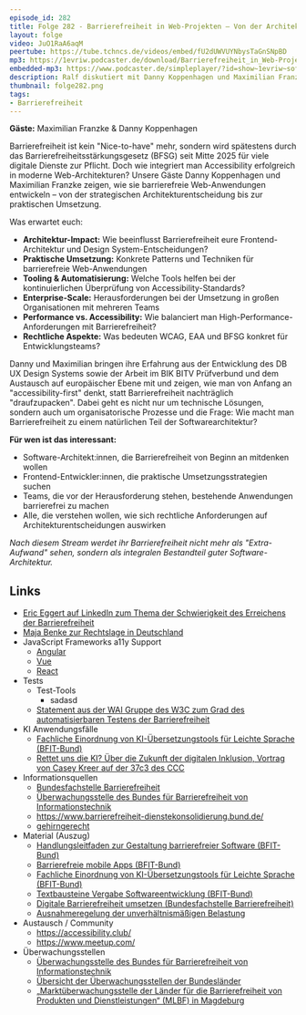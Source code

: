 ```yaml
---
episode_id: 282
title: Folge 282 - Barrierefreiheit in Web-Projekten – Von der Architektur bis zur Implementierung
layout: folge
video: JuO1RaA6aqM
peertube: https://tube.tchncs.de/videos/embed/fU2dUWVUYNbysTaGnSNpBD
mp3: https://1evriw.podcaster.de/download/Barrierefreiheit_in_Web-Projekten_---_Von_der_Architektur_bis_zur_Implementierung.mp3
embedded-mp3: https://www.podcaster.de/simpleplayer/?id=show~1evriw~software-architektur-im-stream~pod-ad989a3b704da9d21b88c133c68&v=1760113555
description: Ralf diskutiert mit Danny Koppenhagen und Maximilian Franzke Barrierefreiheit nicht nur bezüglich Software-Architektur
thumbnail: folge282.png
tags:
- Barrierefreiheit
---
```


**Gäste:** Maximilian Franzke & Danny Koppenhagen

Barrierefreiheit ist kein "Nice-to-have" mehr, sondern wird spätestens durch
das Barrierefreiheitsstärkungsgesetz (BFSG) seit Mitte 2025 für viele digitale
Dienste zur Pflicht. Doch wie integriert man Accessibility erfolgreich in
moderne Web-Architekturen? Unsere Gäste Danny Koppenhagen und Maximilian Franzke
zeigen, wie sie barrierefreie Web-Anwendungen entwickeln – von der strategischen
Architekturentscheidung bis zur praktischen Umsetzung.

Was erwartet euch:
* **Architektur-Impact:** Wie beeinflusst Barrierefreiheit eure
  Frontend-Architektur und Design System-Entscheidungen?
* **Praktische Umsetzung:** Konkrete Patterns und Techniken für
  barrierefreie Web-Anwendungen
* **Tooling & Automatisierung:** Welche Tools helfen bei der
  kontinuierlichen Überprüfung von Accessibility-Standards?
* **Enterprise-Scale:** Herausforderungen bei der Umsetzung in großen
  Organisationen mit mehreren Teams
* **Performance vs. Accessibility:** Wie balanciert man
  High-Performance-Anforderungen mit Barrierefreiheit?
* **Rechtliche Aspekte:** Was bedeuten WCAG, EAA und BFSG konkret für
  Entwicklungsteams?

Danny und Maximilian bringen ihre Erfahrung aus der Entwicklung des 
DB UX Design Systems sowie der Arbeit im BIK BITV Prüfverbund und dem
Austausch auf europäischer Ebene mit und zeigen, wie man von Anfang an
"accessibility-first" denkt, statt Barrierefreiheit nachträglich
"draufzupacken". Dabei geht es nicht nur um technische Lösungen, sondern
auch um organisatorische Prozesse und die Frage: Wie macht man
Barrierefreiheit zu einem natürlichen Teil der Softwarearchitektur?

**Für wen ist das interessant:**

* Software-Architekt:innen, die Barrierefreiheit von Beginn an
  mitdenken wollen
* Frontend-Entwickler:innen, die praktische Umsetzungsstrategien suchen
* Teams, die vor der Herausforderung stehen, bestehende Anwendungen
  barrierefrei zu machen
* Alle, die verstehen wollen, wie sich rechtliche Anforderungen auf
  Architekturentscheidungen auswirken
  
*Nach diesem Stream werdet ihr Barrierefreiheit nicht mehr als
"Extra-Aufwand" sehen, sondern als integralen Bestandteil guter
Software-Architektur.*

## Links

- [Eric Eggert auf LinkedIn zum Thema der Schwierigkeit des Erreichens der Barrierefreiheit](https://www.linkedin.com/posts/yatil_when-you-say-even-if-you-meet-wcag-your-activity-7353810242121396226-koNl?utm_source=share&utm_medium=member_desktop&rcm=ACoAAACbdxEBRtK4S8X4VgmxA6R-vG2UNISW1y0)
- [Maja Benke zur Rechtslage in Deutschland](https://maja-benke.de/digitale-barrierefreiheit-in-deutschland-rechtslage/)
- JavaScript Frameworks a11y Support
  - [Angular](https://angular.dev/best-practices/a11y)
  - [Vue](https://vuejs.org/guide/best-practices/accessibility)
  - [React](https://legacy.reactjs.org/docs/accessibility.html)
- Tests
  - Test-Tools
    - sadasd
  - [Statement aus der WAI Gruppe des W3C zum Grad des automatisierbaren Testens der Barrierefreiheit](https://www.w3.org/WAI/test-evaluate/tools/selecting/#cannot)
- KI Anwendungsfälle
  - [Fachliche Einordnung von KI-Übersetzungstools für Leichte Sprache (BFIT-Bund)](https://www.bfit-bund.de/DE/Publikation/Stellungnahme-ki-tools.html)
  - [Rettet uns die KI? Über die Zukunft der digitalen Inklusion, Vortrag von Casey Kreer auf der 37c3 des CCC](https://media.ccc.de/v/37c3-12157-rettet_uns_die_ki#t=2017)
- Informationsquellen
  - [Bundesfachstelle Barrierefreiheit](https://www.bundesfachstelle-barrierefreiheit.de/)
  - [Überwachungsstelle des Bundes für Barrierefreiheit von Informationstechnik](https://www.bfit-bund.de/)
  - <https://www.barrierefreiheit-dienstekonsolidierung.bund.de/>
  - [gehirngerecht](https://gehirngerecht.digital/)
- Material (Auszug)
  - [Handlungsleitfaden zur Gestaltung barrierefreier Software (BFIT-Bund)](https://handreichungen.bfit-bund.de/ag02/1.0/)
  - [Barrierefreie mobile Apps (BFIT-Bund)](https://handreichungen.bfit-bund.de/ag03/1.1/)
  - [Fachliche Einordnung von KI-Übersetzungstools für Leichte Sprache (BFIT-Bund)](https://www.bfit-bund.de/DE/Publikation/Stellungnahme-ki-tools.html)
  - [Textbausteine Vergabe Softwareentwicklung (BFIT-Bund)](https://www.bfit-bund.de/DE/Publikation/handreichung-textbausteine-vergabe-software.html)
  - [Digitale Barrierefreiheit umsetzen (Bundesfachstelle Barrierefreiheit)](https://www.bundesfachstelle-barrierefreiheit.de/SharedDocs/Downloads/DE/BFSG-Webinare/handout-webinar-baustein-4-umsetzung.pdf?__blob=publicationFile&v=2)
  - [Ausnahmeregelung der unverhältnismäßigen Belastung](https://www.barrierefreiheit-dienstekonsolidierung.bund.de/SharedDocs/kurzmeldungen/Webs/PB/DE/fokusthemen/Digitale_Barrierefreiheit.html?nn=18267556)
- Austausch / Community
  - <https://accessibility.club/>
  - <https://www.meetup.com/>
- Überwachungsstellen
  - [Überwachungsstelle des Bundes für Barrierefreiheit von Informationstechnik](https://www.bfit-bund.de/)
  - [Übersicht der Überwachungsstellen der Bundesländer](https://www.bfit-bund.de/DE/Kontakt/Ueberwachungsstellen-der-Laender/ueberwachungsstelle_laender_node.html)
  - [„Marktüberwachungsstelle der Länder für die Barrierefreiheit von Produkten und Dienstleistungen“ (MLBF) in Magdeburg](https://ms.sachsen-anhalt.de/themen/menschen-mit-behinderungen/aktuelles/marktueberwachungsstelle-der-laender-fuer-die-barrierefreiheit-von-produkten-und-dienstleistungen)
